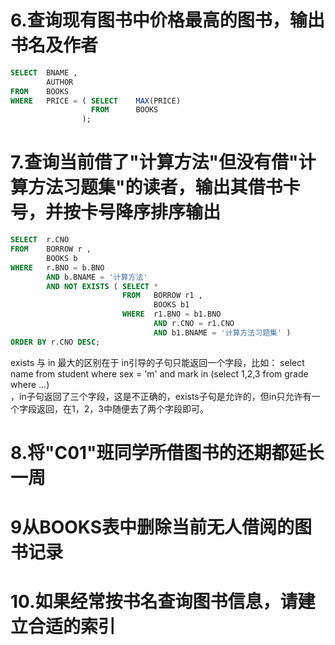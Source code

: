 # 6.查询现有图书中价格最高的图书，输出书名及作者

```sql
SELECT  BNAME ,
        AUTHOR
FROM    BOOKS
WHERE   PRICE = ( SELECT    MAX(PRICE)
                  FROM      BOOKS
                );
```





# 7.查询当前借了"计算方法"但没有借"计算方法习题集"的读者，输出其借书卡号，并按卡号降序排序输出

```sql
SELECT  r.CNO
FROM    BORROW r ,
        BOOKS b
WHERE   r.BNO = b.BNO
        AND b.BNAME = '计算方法'
        AND NOT EXISTS ( SELECT *
                         FROM   BORROW r1 ,
                                BOOKS b1
                         WHERE  r1.BNO = b1.BNO
                                AND r.CNO = r1.CNO
                                AND b1.BNAME = '计算方法习题集' )
ORDER BY r.CNO DESC;
```

exists 与 in 最大的区别在于 in引导的子句只能返回一个字段，比如：
  select name from student where sex = 'm' and mark in (select 1,2,3 from grade where ...)  
，in子句返回了三个字段，这是不正确的，exists子句是允许的，但in只允许有一个字段返回，在1，2，3中随便去了两个字段即可。

# 8.将"C01"班同学所借图书的还期都延长一周

# 9从BOOKS表中删除当前无人借阅的图书记录

# 10.如果经常按书名查询图书信息，请建立合适的索引